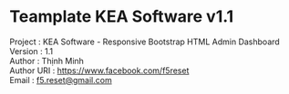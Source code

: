 # Teamplate KEA Software v1.1
Project     : KEA Software - Responsive Bootstrap HTML Admin Dashboard <br>
Version     : 1.1 <br>
Author      : Thịnh Minh <br>
Author URI  : https://www.facebook.com/f5reset <br>
Email       : f5.reset@gmail.com

